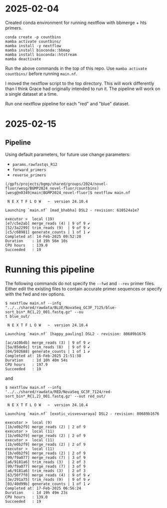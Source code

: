 # 2025-02-04

Created conda environment for running nextflow with bbmerge + hts primers.

```
conda create -p countbins
mamba activate countbins/
mamba install -y nextflow 
mamba install bioconda::bbmap
mamba install bioconda::htstream
mamba deactivate
```

Run the above commands in the top of this repo. Use `mamba activate countbins/` before running `main.nf`.

I moved the nextflow script to the top directory. This will work differently than I think Grace had originally intended to run it. The pipeline will work on a single dataset at a time. 

Run one nextflow pipeline for each "red" and "blue" dataset. 

# 2025-02-15

## Pipeline

Using default parameters, for future use change parameters: 
- `params.rawfastqs_R12`
- `forward_primers`
- `reverse_primers`
 
```
(/gpfs/projects/bgmp/shared/groups/2024/novel-fluor/wesg/BGMP2024_novel-fluor/countbins) [wesg@n0349|main|BGMP2024_novel-fluor]$ nextflow main.nf

 N E X T F L O W   ~  version 24.10.4

Launching `main.nf` [mad_bhabha] DSL2 - revision: 610524a1e7

executor >  local (19)
[e7/c5e2ab] merge_reads (4) | 9 of 9 ✔
[52/3a2299] trim_reads (9)  | 9 of 9 ✔
[c5/c68981] generate_counts | 1 of 1 ✔
Completed at: 14-Feb-2025 09:52:20
Duration    : 1d 19h 56m 10s
CPU hours   : 139.0
Succeeded   : 19

```

# Running this pipeline

The following commands do not specify the `--fwd` and `--rev` primer files. Either edit the existing files to contain accurate primer sequences or specify with the fwd and rev options. 

```
$ nextflow main.nf --infq "../../shared/rawdata/BLUE/NovaSeq_GC3F_7125/blue-sort_bin*_R{1,2}_001.fastq.gz" --ou
t blue_out/

 N E X T F L O W   ~  version 24.10.4

Launching `main.nf` [happy_pauling] DSL2 - revision: 80689b1676

[ac/a10bdb] merge_reads (3) | 9 of 9 ✔
[5a/85de6c] trim_reads (8)  | 9 of 9 ✔
[04/592688] generate_counts | 1 of 1 ✔
Completed at: 16-Feb-2025 21:51:38
Duration    : 1d 10h 40m 54s
CPU hours   : 197.9
Succeeded   : 19
```

and

```
$ nextflow main.nf --infq '../../shared/rawdata/RED/NovaSeq_GC3F_7124/red-sort_bin*_R{1,2}_001.fastq.gz' --out red_out/

 N E X T F L O W   ~  version 24.10.4

Launching `main.nf` [exotic_visvesvaraya] DSL2 - revision: 80689b1676

executor >  local (9)
[1b/e0b2f9] merge_reads (2) | 2 of 9
executor >  local (11)
[1b/e0b2f9] merge_reads (2) | 2 of 9
executor >  local (11)
[1b/e0b2f9] merge_reads (2) | 2 of 9
executor >  local (11)
[1b/e0b2f9] merge_reads (2) | 2 of 9
[99/f9a077] merge_reads (7) | 3 of 9
[a6/9181a6] trim_reads (3)  | 2 of 3
[99/f9a077] merge_reads (7) | 3 of 9
[a6/9181a6] trim_reads (3)  | 2 of 3
[63/50f7f0] merge_reads (4) | 9 of 9 ✔
[3e/291a75] trim_reads (9)  | 9 of 9 ✔
[03/40d99b] generate_counts | 1 of 1 ✔
Completed at: 17-Feb-2025 06:56:24
Duration    : 1d 19h 49m 23s
CPU hours   : 139.0
Succeeded   : 19
```

